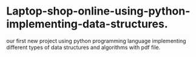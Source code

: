 # Laptop-shop-online-using-python-implementing-data-structures.
our first new project using python programming language implementing different types of data structures and algorithms with pdf file.

